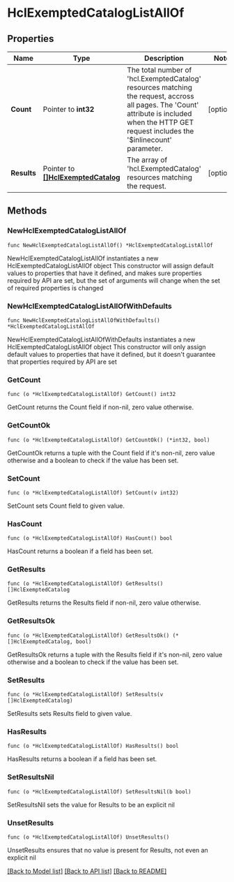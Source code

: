 # HclExemptedCatalogListAllOf

## Properties

Name | Type | Description | Notes
------------ | ------------- | ------------- | -------------
**Count** | Pointer to **int32** | The total number of &#39;hcl.ExemptedCatalog&#39; resources matching the request, accross all pages. The &#39;Count&#39; attribute is included when the HTTP GET request includes the &#39;$inlinecount&#39; parameter. | [optional] 
**Results** | Pointer to [**[]HclExemptedCatalog**](hcl.ExemptedCatalog.md) | The array of &#39;hcl.ExemptedCatalog&#39; resources matching the request. | [optional] 

## Methods

### NewHclExemptedCatalogListAllOf

`func NewHclExemptedCatalogListAllOf() *HclExemptedCatalogListAllOf`

NewHclExemptedCatalogListAllOf instantiates a new HclExemptedCatalogListAllOf object
This constructor will assign default values to properties that have it defined,
and makes sure properties required by API are set, but the set of arguments
will change when the set of required properties is changed

### NewHclExemptedCatalogListAllOfWithDefaults

`func NewHclExemptedCatalogListAllOfWithDefaults() *HclExemptedCatalogListAllOf`

NewHclExemptedCatalogListAllOfWithDefaults instantiates a new HclExemptedCatalogListAllOf object
This constructor will only assign default values to properties that have it defined,
but it doesn't guarantee that properties required by API are set

### GetCount

`func (o *HclExemptedCatalogListAllOf) GetCount() int32`

GetCount returns the Count field if non-nil, zero value otherwise.

### GetCountOk

`func (o *HclExemptedCatalogListAllOf) GetCountOk() (*int32, bool)`

GetCountOk returns a tuple with the Count field if it's non-nil, zero value otherwise
and a boolean to check if the value has been set.

### SetCount

`func (o *HclExemptedCatalogListAllOf) SetCount(v int32)`

SetCount sets Count field to given value.

### HasCount

`func (o *HclExemptedCatalogListAllOf) HasCount() bool`

HasCount returns a boolean if a field has been set.

### GetResults

`func (o *HclExemptedCatalogListAllOf) GetResults() []HclExemptedCatalog`

GetResults returns the Results field if non-nil, zero value otherwise.

### GetResultsOk

`func (o *HclExemptedCatalogListAllOf) GetResultsOk() (*[]HclExemptedCatalog, bool)`

GetResultsOk returns a tuple with the Results field if it's non-nil, zero value otherwise
and a boolean to check if the value has been set.

### SetResults

`func (o *HclExemptedCatalogListAllOf) SetResults(v []HclExemptedCatalog)`

SetResults sets Results field to given value.

### HasResults

`func (o *HclExemptedCatalogListAllOf) HasResults() bool`

HasResults returns a boolean if a field has been set.

### SetResultsNil

`func (o *HclExemptedCatalogListAllOf) SetResultsNil(b bool)`

 SetResultsNil sets the value for Results to be an explicit nil

### UnsetResults
`func (o *HclExemptedCatalogListAllOf) UnsetResults()`

UnsetResults ensures that no value is present for Results, not even an explicit nil

[[Back to Model list]](../README.md#documentation-for-models) [[Back to API list]](../README.md#documentation-for-api-endpoints) [[Back to README]](../README.md)


